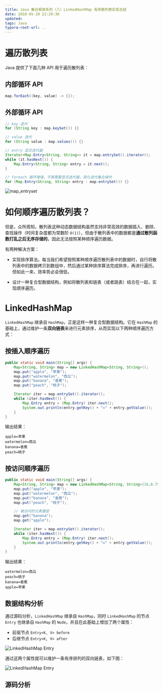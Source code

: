 ```yaml
---
title: Java 集合框架系列（八）LinkedHashMap 有序散列表实现总结
date: 2018-05-20 22:29:30
updated:
tags: Java
typora-root-url: ..
---
```


# 遍历散列表

Java 提供了下面几种 API 用于遍历散列表：

## 内部循环 API

```java
map.forEach((key, value) -> {});
```

## 外部循环 API

```java
// key 迭代
for (String key : map.keySet()) {}

// value 迭代
for (String value : map.values()) {}

// entry 显式迭代器
Iterator<Map.Entry<String, String>> it = map.entrySet().iterator();
while (it.hasNext()) {
    Map.Entry<String, String> entry = it.next();
}

// foreach 循环增强，不再需要显式迭代器，简化迭代集合操作
for (Map.Entry<String, String> entry : map.entrySet()) {}
```

![map_entryset](/img/java/collection/map_entryset.png)

# 如何顺序遍历散列表？

但是，众所周知，散列表这种动态数据结构虽然支持非常高效的数据插入、删除、查找操作（时间复杂度都为常数阶 `O(1)`），但由于散列表中的数据都是**通过散列函数打乱之后无序存储的**，因此无法按照某种顺序遍历数据。

有两种解决方案：

* 实现排序算法。每当我们希望按照某种顺序遍历散列表中的数据时，自行将散列表中的数据拷贝到数组中，然后通过某种排序算法完成排序，再进行遍历。但如此一来，效率势必会很低。

* 设计一种复合型数据结构，例如将散列表和链表（或者跳表）结合在一起，实现顺序遍历。

# LinkedHashMap

`LinkedHashMap` 继承自 `HashMap`，正是这样一种复合型数据结构。它在 `HashMap` 的基础上，通过维护一条**双向链表**来进行元素排序，从而实现以下两种顺序遍历方式：

## 按插入顺序遍历

```java
public static void main(String[] args) {
    Map<String, String> map = new LinkedHashMap<String, String>();
    map.put("apple", "苹果");
    map.put("watermelon", "西瓜");
    map.put("banana", "香蕉");
    map.put("peach", "桃子");

    Iterator iter = map.entrySet().iterator();
    while (iter.hasNext()) {
        Map.Entry entry = (Map.Entry) iter.next();
        System.out.println(entry.getKey() + "=" + entry.getValue());
    }
}
```

输出结果：

```
apple=苹果
watermelon=西瓜
banana=香蕉
peach=桃子
```

## 按访问顺序遍历

```java
public static void main(String[] args) {
    Map<String, String> map = new LinkedHashMap<String, String>(16,0.75f,true);
    map.put("apple", "苹果");
    map.put("watermelon", "西瓜");
    map.put("banana", "香蕉");
    map.put("peach", "桃子");

    // 被访问的元素置底
    map.get("banana");
    map.get("apple");

    Iterator iter = map.entrySet().iterator();
    while (iter.hasNext()) {
        Map.Entry entry = (Map.Entry) iter.next();
        System.out.println(entry.getKey() + "=" + entry.getValue());
    }
}
```

输出结果：

```
watermelon=西瓜
peach=桃子
banana=香蕉
apple=苹果
```

## 数据结构分析

通过源码分析，`LinkedHashMap` 继承自 `HashMap`，同时 `LinkedHashMap` 的节点 `Entry` 也继承自 `HashMap` 的 `Node`，并且在此基础上增加了两个属性：

* 前驱节点 `Entry<K, V> before`
* 后继节点 `Entry<K, V> after`

![LinkedHashMap Entry](/img/java/collection/LinkedHashMap_Entry.png)

通过这两个属性就可以维护一条有序排列的双向链表，如下图：

![LinkedHashMap Entry](/img/java/collection/LinkedHashMap_Entry_sorted.png)

## 源码分析

